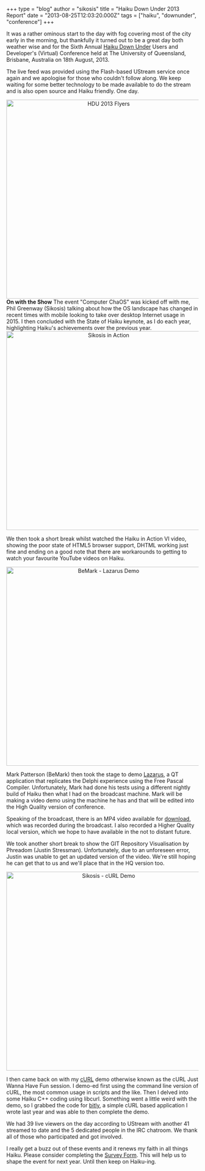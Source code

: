 +++
type = "blog"
author = "sikosis"
title = "Haiku Down Under 2013 Report"
date = "2013-08-25T12:03:20.000Z"
tags = ["haiku", "downunder", "conference"]
+++

It was a rather ominous start to the day with fog covering most of the city early in the morning, but thankfully it turned out to be a great day both weather wise and for the Sixth Annual <a href="http://haikudownunder.com/">Haiku Down Under</a> Users and Developer's (Virtual) Conference held at The University of Queensland, Brisbane, Australia on 18th August, 2013. 

The live feed was provided using the Flash-based UStream service once again and we apologise for those who couldn't follow along. We keep waiting for some better technology to be made available to do the stream and is also open source and Haiku friendly. One day.

<div align="center"><img src="http://haikudownunder.com/gallery/photo.php?48" width="520" alt="HDU 2013 Flyers" /></div>
<!--break-->
<b>On with the Show</b>
The event "Computer ChaOS" was kicked off with me, Phil Greenway (Sikosis) talking about how the OS landscape has changed in recent times with mobile looking to take over desktop Internet usage in 2015. I then concluded with the State of Haiku keynote, as I do each year, highlighting Haiku's achievements over the previous year.

<div align="center"><img src="http://haikudownunder.com/gallery/photo.php?44" width="520" alt="Sikosis in Action" /></div>

We then took a short break whilst watched the Haiku in Action VI video, showing the poor state of HTML5 browser support, DHTML working just fine and ending on a good note that there are workarounds to getting to watch your favourite YouTube videos on Haiku.

<div align="center"><img src="http://haikudownunder.com/gallery/photo.php?46" width="520" alt="BeMark - Lazarus Demo" /></div>

Mark Patterson (BeMark) then took the stage to demo <a href="http://www.lazarus.freepascal.org/">Lazarus</a>, a QT application that replicates the Delphi experience using the Free Pascal Compiler. Unfortunately, Mark had done his tests using a different nightly build of Haiku then what I had on the broadcast machine. Mark will be making a video demo using the machine he has and that will be edited into the High Quality version of conference.

Speaking of the broadcast, there is an MP4 video available for <a href="http://haikudownunder.com/video/">download</a>, which was recorded during the broadcast. I also recorded a Higher Quality local version, which we hope to have available in the not to distant future.

We took another short break to show the GIT Repository Visualisation by Phreadom (Justin Stressman). Unfortunately, due to an unforeseen error, Justin was unable to get an updated version of the video. We're still hoping he can get that to us and we'll place that in the HQ version too.

<div align="center"><img src="http://haikudownunder.com/gallery/photo.php?43" width="520" alt="Sikosis - cURL Demo" /></div>

I then came back on with my <a href="http://curl.haxx.se/">cURL</a> demo otherwise known as the cURL Just Wanna Have Fun session. I demo-ed first using the command line version of cURL, the most common usage in scripts and the like. Then I delved into some Haiku C++ coding using libcurl. Something went a little weird with the demo, so I grabbed the code for <a href="http://dailyhaiku.net/apps/bitly/">bitly</a>, a simple cURL based application I wrote last year and was able to then complete the demo.

We had 39 live viewers on the day according to UStream with another 41 streamed to date and the 5 dedicated people in the IRC chatroom. We thank all of those who participated and got involved. 

I really get a buzz out of these events and it renews my faith in all things Haiku. Please consider completing the <a href="http://survs.com/survey/10jlchbytz">Survey Form</a>. This will help us to shape the event for next year. Until then keep on Haiku-ing.